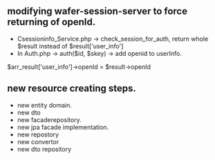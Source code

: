 ## modifying wafer-session-server to force returning of openId.
* Csessioninfo_Service.php -> check_session_for_auth,  return whole $result instead of $result['user_info']
* In Auth.php -> auth($id, $skey) -> add openid to userInfo.

$arr_result['user_info']->openId = $result->openId

## new resource creating steps.
* new entity domain.
* new dto
* new facaderepository.
* new jpa facade implementation.
* new repostory
* new convertor
* new dto repository